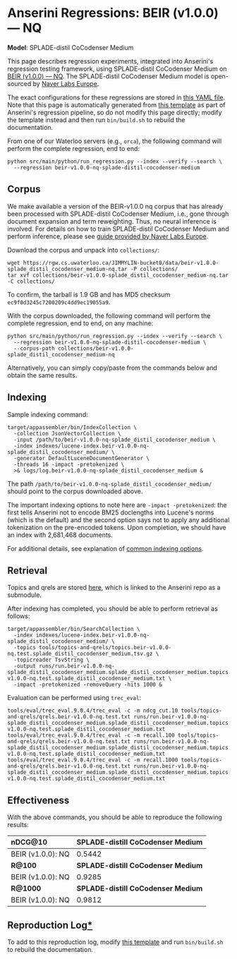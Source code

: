 # Anserini Regressions: BEIR (v1.0.0) &mdash; NQ

**Model**: SPLADE-distil CoCodenser Medium

This page describes regression experiments, integrated into Anserini's regression testing framework, using SPLADE-distil CoCodenser Medium on [BEIR (v1.0.0) &mdash; NQ](http://beir.ai/).
The SPLADE-distil CoCodenser Medium model is open-sourced by [Naver Labs Europe](https://europe.naverlabs.com/research/machine-learning-and-optimization/splade-models).

The exact configurations for these regressions are stored in [this YAML file](../../src/main/resources/regression/beir-v1.0.0-nq-splade-distil-cocodenser-medium.yaml).
Note that this page is automatically generated from [this template](../../src/main/resources/docgen/templates/beir-v1.0.0-nq-splade-distil-cocodenser-medium.template) as part of Anserini's regression pipeline, so do not modify this page directly; modify the template instead and then run `bin/build.sh` to rebuild the documentation.

From one of our Waterloo servers (e.g., `orca`), the following command will perform the complete regression, end to end:

```
python src/main/python/run_regression.py --index --verify --search \
  --regression beir-v1.0.0-nq-splade-distil-cocodenser-medium
```

## Corpus

We make available a version of the BEIR-v1.0.0 nq corpus that has already been processed with SPLADE-distil CoCodenser Medium, i.e., gone through document expansion and term reweighting.
Thus, no neural inference is involved.
For details on how to train SPLADE-distil CoCodenser Medium and perform inference, please see [guide provided by Naver Labs Europe](https://github.com/naver/splade/tree/main/anserini_evaluation).

Download the corpus and unpack into `collections/`:

```
wget https://rgw.cs.uwaterloo.ca/JIMMYLIN-bucket0/data/beir-v1.0.0-splade_distil_cocodenser_medium-nq.tar -P collections/
tar xvf collections/beir-v1.0.0-splade_distil_cocodenser_medium-nq.tar -C collections/
```

To confirm, the tarball is 1.9 GB and has MD5 checksum `ec9f0d3245c7200209c4dd9ec19055a9`.

With the corpus downloaded, the following command will perform the complete regression, end to end, on any machine:

```
python src/main/python/run_regression.py --index --verify --search \
  --regression beir-v1.0.0-nq-splade-distil-cocodenser-medium \
  --corpus-path collections/beir-v1.0.0-splade_distil_cocodenser_medium-nq
```

Alternatively, you can simply copy/paste from the commands below and obtain the same results.

## Indexing

Sample indexing command:

```
target/appassembler/bin/IndexCollection \
  -collection JsonVectorCollection \
  -input /path/to/beir-v1.0.0-nq-splade_distil_cocodenser_medium \
  -index indexes/lucene-index.beir-v1.0.0-nq-splade_distil_cocodenser_medium/ \
  -generator DefaultLuceneDocumentGenerator \
  -threads 16 -impact -pretokenized \
  >& logs/log.beir-v1.0.0-nq-splade_distil_cocodenser_medium &
```

The path `/path/to/beir-v1.0.0-nq-splade_distil_cocodenser_medium/` should point to the corpus downloaded above.

The important indexing options to note here are `-impact -pretokenized`: the first tells Anserini not to encode BM25 doclengths into Lucene's norms (which is the default) and the second option says not to apply any additional tokenization on the pre-encoded tokens.
Upon completion, we should have an index with 2,681,468 documents.

For additional details, see explanation of [common indexing options](../../docs/common-indexing-options.md).

## Retrieval

Topics and qrels are stored [here](https://github.com/castorini/anserini-tools/tree/master/topics-and-qrels), which is linked to the Anserini repo as a submodule.

After indexing has completed, you should be able to perform retrieval as follows:

```
target/appassembler/bin/SearchCollection \
  -index indexes/lucene-index.beir-v1.0.0-nq-splade_distil_cocodenser_medium/ \
  -topics tools/topics-and-qrels/topics.beir-v1.0.0-nq.test.splade_distil_cocodenser_medium.tsv.gz \
  -topicreader TsvString \
  -output runs/run.beir-v1.0.0-nq-splade_distil_cocodenser_medium.splade_distil_cocodenser_medium.topics.beir-v1.0.0-nq.test.splade_distil_cocodenser_medium.txt \
  -impact -pretokenized -removeQuery -hits 1000 &
```

Evaluation can be performed using `trec_eval`:

```
tools/eval/trec_eval.9.0.4/trec_eval -c -m ndcg_cut.10 tools/topics-and-qrels/qrels.beir-v1.0.0-nq.test.txt runs/run.beir-v1.0.0-nq-splade_distil_cocodenser_medium.splade_distil_cocodenser_medium.topics.beir-v1.0.0-nq.test.splade_distil_cocodenser_medium.txt
tools/eval/trec_eval.9.0.4/trec_eval -c -m recall.100 tools/topics-and-qrels/qrels.beir-v1.0.0-nq.test.txt runs/run.beir-v1.0.0-nq-splade_distil_cocodenser_medium.splade_distil_cocodenser_medium.topics.beir-v1.0.0-nq.test.splade_distil_cocodenser_medium.txt
tools/eval/trec_eval.9.0.4/trec_eval -c -m recall.1000 tools/topics-and-qrels/qrels.beir-v1.0.0-nq.test.txt runs/run.beir-v1.0.0-nq-splade_distil_cocodenser_medium.splade_distil_cocodenser_medium.topics.beir-v1.0.0-nq.test.splade_distil_cocodenser_medium.txt
```

## Effectiveness

With the above commands, you should be able to reproduce the following results:

| **nDCG@10**                                                                                                  | **SPLADE-distill CoCodenser Medium**|
|:-------------------------------------------------------------------------------------------------------------|-----------|
| BEIR (v1.0.0): NQ                                                                                            | 0.5442    |
| **R@100**                                                                                                    | **SPLADE-distill CoCodenser Medium**|
| BEIR (v1.0.0): NQ                                                                                            | 0.9285    |
| **R@1000**                                                                                                   | **SPLADE-distill CoCodenser Medium**|
| BEIR (v1.0.0): NQ                                                                                            | 0.9812    |


## Reproduction Log[*](../../docs/reproducibility.md)

To add to this reproduction log, modify [this template](../../src/main/resources/docgen/templates/beir-v1.0.0-nq-splade-distil-cocodenser-medium.template) and run `bin/build.sh` to rebuild the documentation.
